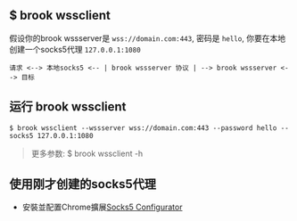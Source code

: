 ## $ brook wssclient

假设你的brook wssserver是 `wss://domain.com:443`, 密码是 `hello`, 你要在本地创建一个socks5代理 `127.0.0.1:1080`

```
请求 <--> 本地socks5 <-- | brook wssserver 协议 | --> brook wssserver <--> 目标
```

## 运行 brook wssclient

```
$ brook wssclient --wssserver wss://domain.com:443 --password hello --socks5 127.0.0.1:1080
```

> 更多参数: $ brook wssclient -h

## 使用刚才创建的socks5代理

* 安裝並配置Chrome擴展[Socks5 Configurator](https://chrome.google.com/webstore/detail/hnpgnjkeaobghpjjhaiemlahikgmnghb)
